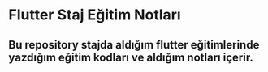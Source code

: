 # Flutter Staj Eğitim Notları


## Bu repository stajda aldığım flutter eğitimlerinde yazdığım eğitim kodları ve aldığım notları içerir.
